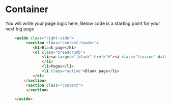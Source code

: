 # Container
You will write your page logic here,
Below code is a starting point for your next big page
```html
    <aside class="right-side">
         <section class="content-header">
            <h1>Blank page</h1>
            <ol class="breadcrumb">
                <li><a target="_blank" href="#"><i class="livicon" data-name="home" data-size="16" data-color="#000"></i> Dashboard</a>
                </li>
                <li>Pages</li>
                <li class="active">Blank page</li>
            </ol>
        </section>
         <section class="content">
         </section>

    </aside>
```

